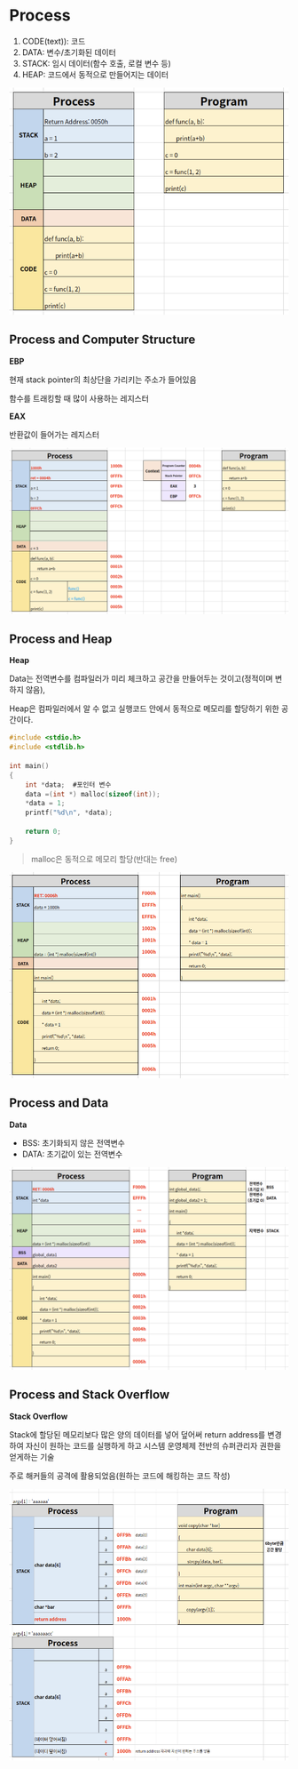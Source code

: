 # Process 

1. CODE(text)): 코드
2. DATA: 변수/초기화된 데이터
3. STACK: 임시 데이터(함수 호출, 로컬 변수 등)
4. HEAP: 코드에서 동적으로 만들어지는 데이터

![process](../images/ch3-8_process.png)

 

## Process and Computer Structure

**EBP**

현재 stack pointer의 최상단을 가리키는 주소가 들어있음

함수를 트래킹할 때 많이 사용하는 레지스터

**EAX**

반환값이 들어가는 레지스터

![process and computer structure](../images/ch3-8_process_and_computer_structure.png)



## Process and Heap

**Heap**

Data는 전역변수를 컴파일러가 미리 체크하고 공간을 만들어두는 것이고(정적이며 변하지 않음),

Heap은 컴파일러에서 알 수 없고 실행코드 안에서 동적으로 메모리를 할당하기 위한 공간이다.

```C
#include <stdio.h>
#include <stdlib.h>

int main()
{
    int *data;  #포인터 변수
    data =(int *) malloc(sizeof(int));
    *data = 1;
    printf("%d\n", *data);
    
    return 0;
}
```

> malloc은 동적으로 메모리 할당(반대는 free)

![process and heap](../images/ch3-8_process_and_heap.png)



## Process and Data

**Data**

- BSS: 초기화되지 않은 전역변수
- DATA: 초기값이 있는 전역변수

![process and data](../images/ch3-8_process_and_data.png)



## Process and Stack Overflow

**Stack Overflow**

Stack에 할당된 메모리보다 많은 양의 데이터를 넣어 덮어써 return address를 변경하여 자신이 원하는 코드를 실행하게 하고 시스템 운영체제 전반의 슈퍼관리자 권한을 얻게하는 기술

주로 해커들의 공격에 활용되었음(원하는 코드에 해킹하는 코드 작성)

![process and stack overflow](../images/ch3-8_process_and_stack_overflow.png)